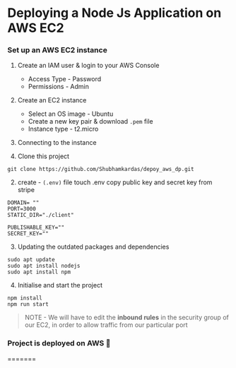 
# Deploying a Node Js Application on AWS EC2

### Set up an AWS EC2 instance

1. Create an IAM user & login to your AWS Console
    - Access Type - Password
    - Permissions - Admin
2. Create an EC2 instance
    - Select an OS image - Ubuntu
    - Create a new key pair & download `.pem` file
    - Instance type - t2.micro
3. Connecting to the instance

1. Clone this project
```
git clone https://github.com/Shubhamkardas/depoy_aws_dp.git
```
2. create  - `(.env)` file
touch .env
copy public key and secret key from stripe
```
DOMAIN= ""
PORT=3000
STATIC_DIR="./client"

PUBLISHABLE_KEY=""
SECRET_KEY=""
```
3. Updating the outdated packages and dependencies
```
sudo apt update
sudo apt install nodejs
sudo apt install npm
```
4. Initialise and start the project
```
npm install
npm run start
```
> NOTE - We will have to edit the **inbound rules** in the security group of our EC2, in order to allow traffic from our particular port

### Project is deployed on AWS 🎉
=======
